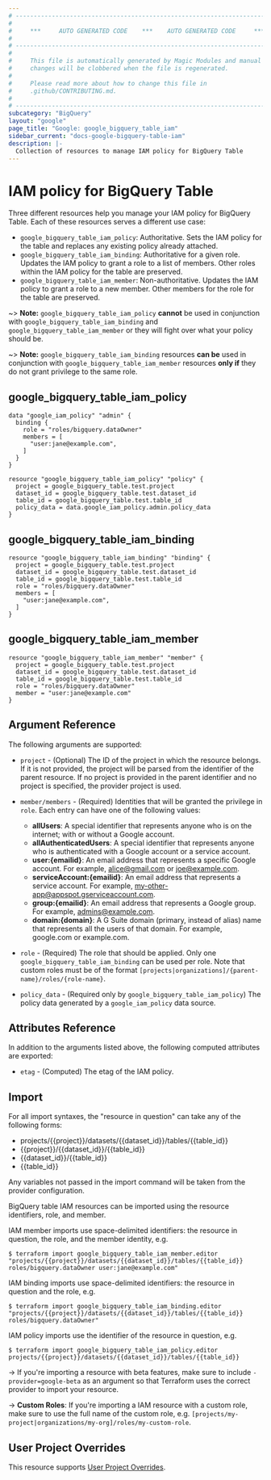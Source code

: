 ```yaml
---
# ----------------------------------------------------------------------------
#
#     ***     AUTO GENERATED CODE    ***    AUTO GENERATED CODE     ***
#
# ----------------------------------------------------------------------------
#
#     This file is automatically generated by Magic Modules and manual
#     changes will be clobbered when the file is regenerated.
#
#     Please read more about how to change this file in
#     .github/CONTRIBUTING.md.
#
# ----------------------------------------------------------------------------
subcategory: "BigQuery"
layout: "google"
page_title: "Google: google_bigquery_table_iam"
sidebar_current: "docs-google-bigquery-table-iam"
description: |-
  Collection of resources to manage IAM policy for BigQuery Table
---
```


# IAM policy for BigQuery Table
Three different resources help you manage your IAM policy for BigQuery Table. Each of these resources serves a different use case:

* `google_bigquery_table_iam_policy`: Authoritative. Sets the IAM policy for the table and replaces any existing policy already attached.
* `google_bigquery_table_iam_binding`: Authoritative for a given role. Updates the IAM policy to grant a role to a list of members. Other roles within the IAM policy for the table are preserved.
* `google_bigquery_table_iam_member`: Non-authoritative. Updates the IAM policy to grant a role to a new member. Other members for the role for the table are preserved.

~> **Note:** `google_bigquery_table_iam_policy` **cannot** be used in conjunction with `google_bigquery_table_iam_binding` and `google_bigquery_table_iam_member` or they will fight over what your policy should be.

~> **Note:** `google_bigquery_table_iam_binding` resources **can be** used in conjunction with `google_bigquery_table_iam_member` resources **only if** they do not grant privilege to the same role.



## google\_bigquery\_table\_iam\_policy

```hcl
data "google_iam_policy" "admin" {
  binding {
    role = "roles/bigquery.dataOwner"
    members = [
      "user:jane@example.com",
    ]
  }
}

resource "google_bigquery_table_iam_policy" "policy" {
  project = google_bigquery_table.test.project
  dataset_id = google_bigquery_table.test.dataset_id
  table_id = google_bigquery_table.test.table_id
  policy_data = data.google_iam_policy.admin.policy_data
}
```

## google\_bigquery\_table\_iam\_binding

```hcl
resource "google_bigquery_table_iam_binding" "binding" {
  project = google_bigquery_table.test.project
  dataset_id = google_bigquery_table.test.dataset_id
  table_id = google_bigquery_table.test.table_id
  role = "roles/bigquery.dataOwner"
  members = [
    "user:jane@example.com",
  ]
}
```

## google\_bigquery\_table\_iam\_member

```hcl
resource "google_bigquery_table_iam_member" "member" {
  project = google_bigquery_table.test.project
  dataset_id = google_bigquery_table.test.dataset_id
  table_id = google_bigquery_table.test.table_id
  role = "roles/bigquery.dataOwner"
  member = "user:jane@example.com"
}
```

## Argument Reference

The following arguments are supported:


* `project` - (Optional) The ID of the project in which the resource belongs.
    If it is not provided, the project will be parsed from the identifier of the parent resource. If no project is provided in the parent identifier and no project is specified, the provider project is used.

* `member/members` - (Required) Identities that will be granted the privilege in `role`.
  Each entry can have one of the following values:
  * **allUsers**: A special identifier that represents anyone who is on the internet; with or without a Google account.
  * **allAuthenticatedUsers**: A special identifier that represents anyone who is authenticated with a Google account or a service account.
  * **user:{emailid}**: An email address that represents a specific Google account. For example, alice@gmail.com or joe@example.com.
  * **serviceAccount:{emailid}**: An email address that represents a service account. For example, my-other-app@appspot.gserviceaccount.com.
  * **group:{emailid}**: An email address that represents a Google group. For example, admins@example.com.
  * **domain:{domain}**: A G Suite domain (primary, instead of alias) name that represents all the users of that domain. For example, google.com or example.com.

* `role` - (Required) The role that should be applied. Only one
    `google_bigquery_table_iam_binding` can be used per role. Note that custom roles must be of the format
    `[projects|organizations]/{parent-name}/roles/{role-name}`.

* `policy_data` - (Required only by `google_bigquery_table_iam_policy`) The policy data generated by
  a `google_iam_policy` data source.

## Attributes Reference

In addition to the arguments listed above, the following computed attributes are
exported:

* `etag` - (Computed) The etag of the IAM policy.

## Import

For all import syntaxes, the "resource in question" can take any of the following forms:

* projects/{{project}}/datasets/{{dataset_id}}/tables/{{table_id}}
* {{project}}/{{dataset_id}}/{{table_id}}
* {{dataset_id}}/{{table_id}}
* {{table_id}}

Any variables not passed in the import command will be taken from the provider configuration.

BigQuery table IAM resources can be imported using the resource identifiers, role, and member.

IAM member imports use space-delimited identifiers: the resource in question, the role, and the member identity, e.g.
```
$ terraform import google_bigquery_table_iam_member.editor "projects/{{project}}/datasets/{{dataset_id}}/tables/{{table_id}} roles/bigquery.dataOwner user:jane@example.com"
```

IAM binding imports use space-delimited identifiers: the resource in question and the role, e.g.
```
$ terraform import google_bigquery_table_iam_binding.editor "projects/{{project}}/datasets/{{dataset_id}}/tables/{{table_id}} roles/bigquery.dataOwner"
```

IAM policy imports use the identifier of the resource in question, e.g.
```
$ terraform import google_bigquery_table_iam_policy.editor projects/{{project}}/datasets/{{dataset_id}}/tables/{{table_id}}
```

-> If you're importing a resource with beta features, make sure to include `-provider=google-beta`
as an argument so that Terraform uses the correct provider to import your resource.

-> **Custom Roles**: If you're importing a IAM resource with a custom role, make sure to use the
 full name of the custom role, e.g. `[projects/my-project|organizations/my-org]/roles/my-custom-role`.

## User Project Overrides

This resource supports [User Project Overrides](https://www.terraform.io/docs/providers/google/guides/provider_reference.html#user_project_override).
